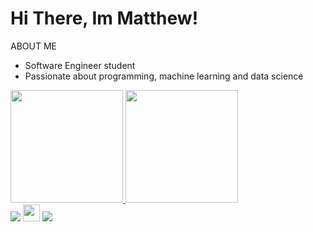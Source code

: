 <h1>Hi There, Im Matthew!</h1>

ABOUT ME 
- Software Engineer student
- Passionate about programming, machine learning and data science


<div align="left">
  <a href="https://github.com/Matthews1337">
  <img height="180em" src="https://github-readme-stats.vercel.app/api?username=Matthews1337&show_icons=true&theme=transparent&include_all_commits=true&count_private=true"/>
  <img height="180em" src="https://github-readme-stats.vercel.app/api/top-langs/?username=Matthews1337&layout=compact&langs_count=7&theme=transparent"/>
</div>

<div> 
  <a href="https://www.instagram.com/matheussf_97/" target="_blank"><img src="https://img.shields.io/badge/-Instagram-%23E4405F?style=for-the-badge&logo=instagram&logoColor=white" target="_blank"></a>
 	<a href="https://www.dio.me/users/Matheusfonseca1997" target="_blank"><img src="https://img.shields.io/badge/Digital%20Innovation%20One-8A2BE2" target="_blank" height="27px"></a>
  <a href="https://www.linkedin.com/in/matheus-fonseca-20270823a/" target="_blank"><img src="https://img.shields.io/badge/-LinkedIn-%230077B5?style=for-the-badge&logo=linkedin&logoColor=white" target="_blank"></a> 
  
</div>
